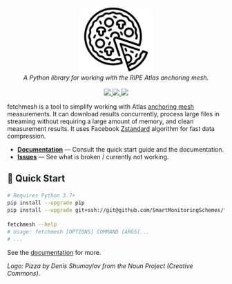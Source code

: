 <p align="center">
  <img src="/docs/logo.png" height="150"><br/>
  <i>A Python library for working with the RIPE Atlas anchoring mesh.</i><br/><br/>
  <a href="https://codecov.io/gh/SmartMonitoringSchemes/fetchmesh">
    <img src="https://img.shields.io/codecov/c/github/SmartMonitoringSchemes/fetchmesh?logo=codecov&logoColor=white">
  </a>
  <a href="https://github.com/SmartMonitoringSchemes/fetchmesh/raw/gh-pages/fetchmesh.pdf">
    <img src="https://img.shields.io/badge/documentation-pdf-blue.svg?logo=readthedocs&logoColor=white&style=flat">
  </a>
  <a href="https://github.com/SmartMonitoringSchemes/fetchmesh/actions">
    <img src="https://img.shields.io/github/workflow/status/SmartMonitoringSchemes/fetchmesh/CI?logo=github&label=tests">
  </a>
</p>

fetchmesh is a tool to simplify working with Atlas [anchoring mesh](https://atlas.ripe.net/about/anchors/) measurements. It can download results concurrently, process large files in streaming without requiring a large amount of memory, and clean measurement results. It uses Facebook [Zstandard](https://facebook.github.io/zstd/) algorithm for fast data compression.

- [**Documentation**](https://github.com/SmartMonitoringSchemes/fetchmesh/raw/gh-pages/fetchmesh.pdf) — Consult the quick start guide and the documentation.
- [**Issues**](https://github.com/SmartMonitoringSchemes/fetchmesh/issues) — See what is broken / currently not working.

## :rocket: Quick Start

```bash
# Requires Python 3.7+
pip install --upgrade pip
pip install --upgrade git+ssh://git@github.com/SmartMonitoringSchemes/fetchmesh.git

fetchmesh --help
# Usage: fetchmesh [OPTIONS] COMMAND [ARGS]...
# ...
```

See the [documentation](https://github.com/SmartMonitoringSchemes/fetchmesh/raw/gh-pages/fetchmesh.pdf) for more.

*Logo: Pizza by Denis Shumaylov from the Noun Project (Creative Commons).*
